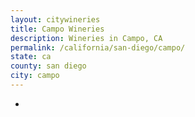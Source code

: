 ```yaml
---
layout: citywineries
title: Campo Wineries
description: Wineries in Campo, CA
permalink: /california/san-diego/campo/
state: ca
county: san diego
city: campo
---
```

-
